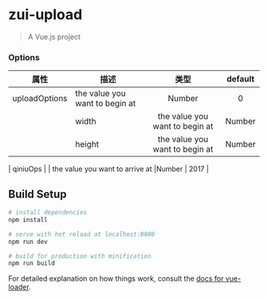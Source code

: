 # zui-upload

> A Vue.js project

### Options
|    属性    |    描述   |   类型   |	default	|
| -----------------   | ---------------- | :--------: | :----------: |
| uploadOptions     | the value you want to begin at  |Number | 0     |
|   |  width  | the value you want to begin at  |Number | 0     |
|    |  height  | the value you want to begin at  |Number | 0     |

| qiniuOps        |    | the value you want to arrive at |Number | 2017  |

## Build Setup

``` bash
# install dependencies
npm install

# serve with hot reload at localhost:8080
npm run dev

# build for production with minification
npm run build
```

For detailed explanation on how things work, consult the [docs for vue-loader](http://vuejs.github.io/vue-loader).
